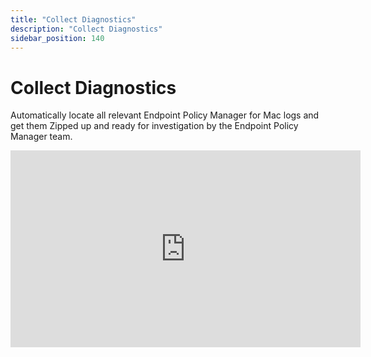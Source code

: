 ```yaml
---
title: "Collect Diagnostics"
description: "Collect Diagnostics"
sidebar_position: 140
---
```


# Collect Diagnostics

Automatically locate all relevant Endpoint Policy Manager for Mac logs and get them Zipped up and
ready for investigation by the Endpoint Policy Manager team.

<iframe width="560" height="315" src="https://www.youtube.com/embed/Rr3H3Tk8umo?si=1Qr7lFJnEJt2Utqs" title="YouTube video player" frameborder="0" allow="accelerometer; autoplay; clipboard-write; encrypted-media; gyroscope; picture-in-picture; web-share" referrerpolicy="strict-origin-when-cross-origin" allowfullscreen></iframe>